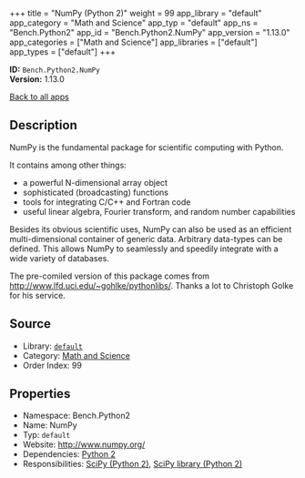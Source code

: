 ﻿+++
title = "NumPy (Python 2)"
weight = 99
app_library = "default"
app_category = "Math and Science"
app_typ = "default"
app_ns = "Bench.Python2"
app_id = "Bench.Python2.NumPy"
app_version = "1.13.0"
app_categories = ["Math and Science"]
app_libraries = ["default"]
app_types = ["default"]
+++

**ID:** `Bench.Python2.NumPy`  
**Version:** 1.13.0  
<!--more-->

[Back to all apps](/apps/)

## Description
NumPy is the fundamental package for scientific computing with Python.

It contains among other things:

- a powerful N-dimensional array object
- sophisticated (broadcasting) functions
- tools for integrating C/C++ and Fortran code
- useful linear algebra, Fourier transform, and random number capabilities

Besides its obvious scientific uses, NumPy can also be used as an efficient multi-dimensional container of generic data. Arbitrary data-types can be defined. This allows NumPy to seamlessly and speedily integrate with a wide variety of databases.


The pre-comiled version of this package comes from
<http://www.lfd.uci.edu/~gohlke/pythonlibs/>.
Thanks a lot to Christoph Golke for his service.

## Source

* Library: [`default`](/app_libraries/default)
* Category: [Math and Science](/app_categories/math-and-science)
* Order Index: 99

## Properties

* Namespace: Bench.Python2
* Name: NumPy
* Typ: `default`
* Website: <http://www.numpy.org/>
* Dependencies: [Python 2](/apps/Bench.Python2)
* Responsibilities: [SciPy (Python 2)](/apps/Bench.Python2.SciPy), [SciPy library (Python 2)](/apps/Bench.Python2.SciPyLib)

